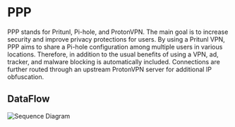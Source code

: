 # PPP
PPP stands for Pritunl, Pi-hole, and ProtonVPN. The main goal is to increase security and improve privacy protections for users. By using a Pritunl VPN, PPP aims to share a Pi-hole configuration among multiple users in various locations. Therefore, in addition to the usual benefits of using a VPN, ad, tracker, and malware blocking is automatically included. Connections are further routed through an upstream ProtonVPN server for additional IP obfuscation.

## DataFlow
![Sequence Diagram](/../images/images/request_flow.png?raw=true)
